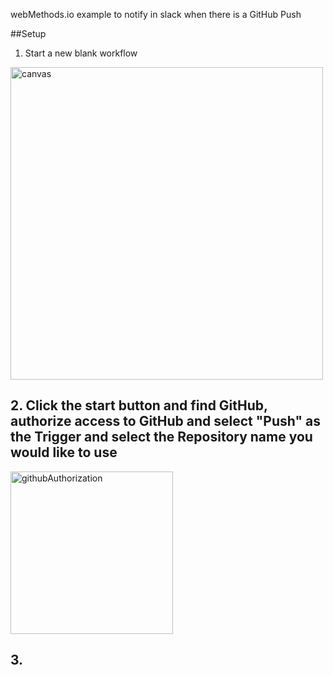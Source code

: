 webMethods.io example to notify in slack when there is a GitHub Push

##Setup

1. Start a new blank workflow 

<img width="500" alt="canvas" src="https://user-images.githubusercontent.com/52167245/60035125-1b514c00-967a-11e9-9579-dbd69d6958ae.PNG">

## 2. Click the start button and find GitHub, authorize access to GitHub and select "Push" as the Trigger and select the Repository name you would like to use
<img width="260" alt="githubAuthorization" src="https://user-images.githubusercontent.com/52167245/60036024-3fae2800-967c-11e9-88fe-869a53bdf0d0.PNG">

## 3.

